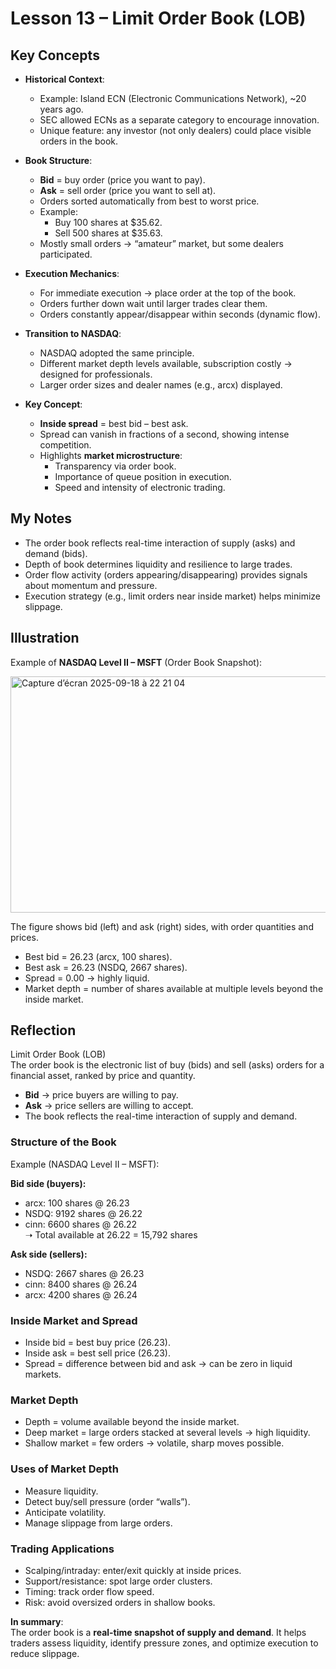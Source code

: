 # Lesson 13 – Limit Order Book (LOB)

## Key Concepts
- **Historical Context**:  
  - Example: Island ECN (Electronic Communications Network), ~20 years ago.  
  - SEC allowed ECNs as a separate category to encourage innovation.  
  - Unique feature: any investor (not only dealers) could place visible orders in the book.  

- **Book Structure**:  
  - **Bid** = buy order (price you want to pay).  
  - **Ask** = sell order (price you want to sell at).  
  - Orders sorted automatically from best to worst price.  
  - Example:  
    - Buy 100 shares at $35.62.  
    - Sell 500 shares at $35.63.  
  - Mostly small orders → “amateur” market, but some dealers participated.  

- **Execution Mechanics**:  
  - For immediate execution → place order at the top of the book.  
  - Orders further down wait until larger trades clear them.  
  - Orders constantly appear/disappear within seconds (dynamic flow).  

- **Transition to NASDAQ**:  
  - NASDAQ adopted the same principle.  
  - Different market depth levels available, subscription costly → designed for professionals.  
  - Larger order sizes and dealer names (e.g., arcx) displayed.  

- **Key Concept**:  
  - **Inside spread** = best bid – best ask.  
  - Spread can vanish in fractions of a second, showing intense competition.  
  - Highlights **market microstructure**:  
    - Transparency via order book.  
    - Importance of queue position in execution.  
    - Speed and intensity of electronic trading.  

## My Notes
- The order book reflects real-time interaction of supply (asks) and demand (bids).  
- Depth of book determines liquidity and resilience to large trades.  
- Order flow activity (orders appearing/disappearing) provides signals about momentum and pressure.  
- Execution strategy (e.g., limit orders near inside market) helps minimize slippage.  

## Illustration
Example of **NASDAQ Level II – MSFT** (Order Book Snapshot):

<img width="617" height="378" alt="Capture d’écran 2025-09-18 à 22 21 04" src="https://github.com/user-attachments/assets/10b19ac5-727a-4e0f-8a73-3a9fb5cadd04" />


The figure shows bid (left) and ask (right) sides, with order quantities and prices.  
- Best bid = 26.23 (arcx, 100 shares).  
- Best ask = 26.23 (NSDQ, 2667 shares).  
- Spread = 0.00 → highly liquid.  
- Market depth = number of shares available at multiple levels beyond the inside market.  

## Reflection
Limit Order Book (LOB)  
The order book is the electronic list of buy (bids) and sell (asks) orders for a financial asset, ranked by price and quantity.  

- **Bid** → price buyers are willing to pay.  
- **Ask** → price sellers are willing to accept.  
- The book reflects the real-time interaction of supply and demand.  

### Structure of the Book  
Example (NASDAQ Level II – MSFT):  

**Bid side (buyers):**  
- arcx: 100 shares @ 26.23  
- NSDQ: 9192 shares @ 26.22  
- cinn: 6600 shares @ 26.22  
➝ Total available at 26.22 = 15,792 shares  

**Ask side (sellers):**  
- NSDQ: 2667 shares @ 26.23  
- cinn: 8400 shares @ 26.24  
- arcx: 4200 shares @ 26.24  

### Inside Market and Spread  
- Inside bid = best buy price (26.23).  
- Inside ask = best sell price (26.23).  
- Spread = difference between bid and ask → can be zero in liquid markets.  

### Market Depth  
- Depth = volume available beyond the inside market.  
- Deep market = large orders stacked at several levels → high liquidity.  
- Shallow market = few orders → volatile, sharp moves possible.  

### Uses of Market Depth  
- Measure liquidity.  
- Detect buy/sell pressure (order “walls”).  
- Anticipate volatility.  
- Manage slippage from large orders.  

### Trading Applications  
- Scalping/intraday: enter/exit quickly at inside prices.  
- Support/resistance: spot large order clusters.  
- Timing: track order flow speed.  
- Risk: avoid oversized orders in shallow books.  

**In summary**:  
The order book is a **real-time snapshot of supply and demand**. It helps traders assess liquidity, identify pressure zones, and optimize execution to reduce slippage.  
